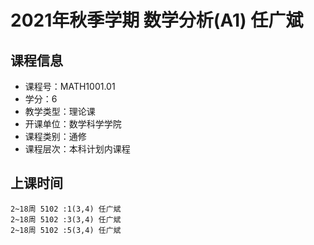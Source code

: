 # 2021年秋季学期 数学分析(A1) 任广斌






## 课程信息

- 课程号：MATH1001.01
- 学分：6
- 教学类型：理论课
- 开课单位：数学科学学院
- 课程类别：通修
- 课程层次：本科计划内课程

## 上课时间

```
2~18周 5102 :1(3,4) 任广斌
2~18周 5102 :3(3,4) 任广斌
2~18周 5102 :5(3,4) 任广斌
```

